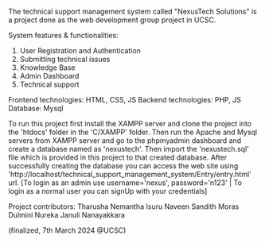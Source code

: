 The technical support management system called "NexusTech Solutions" is a project done as the web development group project in UCSC.

System features & functionalities:

1. User Registration and Authentication
2. Submitting technical issues
3. Knowledge Base
4. Admin Dashboard
5. Technical support

Frontend technologies: HTML, CSS, JS
Backend technologies: PHP, JS
Database: Mysql

To run this project first install the XAMPP server and clone the project into the 'htdocs' folder in the 'C/XAMPP' folder. Then run the Apache and Mysql servers from XAMPP server and 
go to the phpmyadmin dashboard and create a database named as 'nexustech'. Then import the 'nexustech.sql' file which is provided in this project to that created database. 
After successfully creating the database you can access the web site using 'http://localhost/technical_support_management_system/Entry/entry.html' url.
[To login as an admin use username='nexus', password='n123' | To login as a normal user you can signUp with your credentials]

Project contributors:
 Tharusha Nemantha
 Isuru Naveen
 Sandith Moras
 Dulmini Nureka
 Januli Nanayakkara

(finalized, 7th March 2024 @UCSC)
